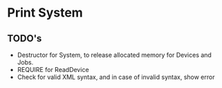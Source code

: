 # Print System

## TODO's
- Destructor for System, to release allocated memory for Devices and Jobs.
- REQUIRE for ReadDevice
- Check for valid XML syntax, and in case of invalid syntax, show error
